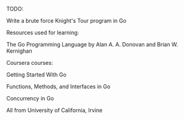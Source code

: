 TODO:

Write a brute force Knight's Tour program in Go

Resources used for learning:

The Go Programming Language by Alan A. A. Donovan and Brian W. Kernighan

Coursera courses:

Getting Started With Go

Functions, Methods, and Interfaces in Go

Concurrency in Go


All from University of California, Irvine

